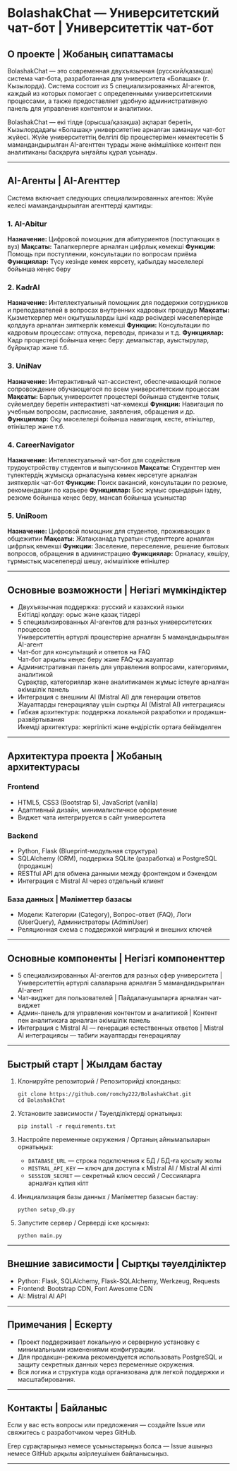 # BolashakChat — Университетский чат-бот | Университеттік чат-бот

## О проекте | Жобаның сипаттамасы

BolashakChat — это современная двухъязычная (русский/қазақша) система чат-бота, разработанная для университета «Болашак» (г. Кызылорда). Система состоит из 5 специализированных AI-агентов, каждый из которых помогает с определенными университетскими процессами, а также предоставляет удобную административную панель для управления контентом и аналитики.

BolashakChat — екі тілде (орысша/қазақша) ақпарат беретін, Кызылордадағы «Болашақ» университетіне арналған заманауи чат-бот жүйесі. Жүйе университеттің белгілі бір процестерімен көмектесетін 5 мамандандырылған AI-агенттен тұрады және әкімшілікке контент пен аналитиканы басқаруға ыңғайлы құрал ұсынады.

---

## AI-Агенты | AI-Агенттер

Система включает следующих специализированных агентов:
Жүйе келесі мамандандырылған агенттерді қамтиды:

### 1. **AI-Abitur** 
**Назначение:** Цифровой помощник для абитуриентов (поступающих в вуз)
**Мақсаты:** Талапкерлерге арналған цифрлық көмекші
**Функции:** Помощь при поступлении, консультации по вопросам приёма
**Функциялар:** Түсу кезінде көмек көрсету, қабылдау мәселелері бойынша кеңес беру

### 2. **KadrAI**
**Назначение:** Интеллектуальный помощник для поддержки сотрудников и преподавателей в вопросах внутренних кадровых процедур
**Мақсаты:** Қызметкерлер мен оқытушыларды ішкі кадр рәсімдері мәселелерінде қолдауға арналған зияткерлік көмекші
**Функции:** Консультации по кадровым процессам: отпуска, переводы, приказы и т.д.
**Функциялар:** Кадр процестері бойынша кеңес беру: демалыстар, ауыстырулар, бұйрықтар және т.б.

### 3. **UniNav**
**Назначение:** Интерактивный чат-ассистент, обеспечивающий полное сопровождение обучающегося по всем университетским процессам
**Мақсаты:** Барлық университет процестері бойынша студентке толық сүйемелдеу беретін интерактивті чат-көмекші
**Функции:** Навигация по учебным вопросам, расписание, заявления, обращения и др.
**Функциялар:** Оқу мәселелері бойынша навигация, кесте, өтініштер, өтініштер және т.б.

### 4. **CareerNavigator**
**Назначение:** Интеллектуальный чат-бот для содействия трудоустройству студентов и выпускников
**Мақсаты:** Студенттер мен түлектердің жұмысқа орналасуына көмек көрсетуге арналған зияткерлік чат-бот
**Функции:** Поиск вакансий, консультации по резюме, рекомендации по карьере
**Функциялар:** Бос жұмыс орындарын іздеу, резюме бойынша кеңес беру, мансап бойынша ұсыныстар

### 5. **UniRoom**
**Назначение:** Цифровой помощник для студентов, проживающих в общежитии
**Мақсаты:** Жатақханада тұратын студенттерге арналған цифрлық көмекші
**Функции:** Заселение, переселение, решение бытовых вопросов, обращения в администрацию
**Функциялар:** Орналасу, көшіру, тұрмыстық мәселелерді шешу, әкімшілікке өтініштер

---

## Основные возможности | Негізгі мүмкіндіктер

- Двухъязычная поддержка: русский и казахский языки  
  Екітілді қолдау: орыс және қазақ тілдері
- 5 специализированных AI-агентов для разных университетских процессов  
  Университеттің әртүрлі процестеріне арналған 5 мамандандырылған AI-агент
- Чат-бот для консультаций и ответов на FAQ  
  Чат-бот арқылы кеңес беру және FAQ-қа жауаптар
- Административная панель для управления вопросами, категориями, аналитикой  
  Сұрақтар, категориялар және аналитикамен жұмыс істеуге арналған әкімшілік панель
- Интеграция с внешним AI (Mistral AI) для генерации ответов  
  Жауаптарды генерациялау үшін сыртқы AI (Mistral AI) интеграциясы
- Гибкая архитектура: поддержка локальной разработки и продакшн-развёртывания  
  Икемді архитектура: жергілікті және өндірістік ортаға бейімделген

---

## Архитектура проекта | Жобаның архитектурасы

### Frontend

- HTML5, CSS3 (Bootstrap 5), JavaScript (vanilla)
- Адаптивный дизайн, минималистичное оформление
- Виджет чата интегрируется в сайт университета

### Backend

- Python, Flask (Blueprint-модульная структура)
- SQLAlchemy (ORM), поддержка SQLite (разработка) и PostgreSQL (продакшн)
- RESTful API для обмена данными между фронтендом и бэкендом
- Интеграция с Mistral AI через отдельный клиент

### База данных | Мәліметтер базасы

- Модели: Категории (Category), Вопрос-ответ (FAQ), Логи (UserQuery), Администраторы (AdminUser)
- Реляционная схема с поддержкой миграций и внешних ключей

---

## Основные компоненты | Негізгі компоненттер

- 5 специализированных AI-агентов для разных сфер университета | Университеттің әртүрлі салаларына арналған 5 мамандандырылған AI-агент
- Чат-виджет для пользователей | Пайдаланушыларға арналған чат-виджет
- Админ-панель для управления контентом и аналитикой | Контент пен аналитикаға арналған әкімшілік панель
- Интеграция с Mistral AI — генерация естественных ответов | Mistral AI интеграциясы — табиғи жауаптарды генерациялау

---

## Быстрый старт | Жылдам бастау

1. Клонируйте репозиторий / Репозиторийді клондаңыз:
   ```
   git clone https://github.com/romchy222/BolashakChat.git
   cd BolashakChat
   ```

2. Установите зависимости / Тәуелділіктерді орнатыңыз:
   ```
   pip install -r requirements.txt
   ```

3. Настройте переменные окружения / Ортаның айнымалыларын орнатыңыз:
   - `DATABASE_URL` — строка подключения к БД / БД-ға қосылу жолы
   - `MISTRAL_API_KEY` — ключ для доступа к Mistral AI / Mistral AI кілті
   - `SESSION_SECRET` — секретный ключ сессий / Сессияларға арналған құпия кілт

4. Инициализация базы данных / Мәліметтер базасын бастау:
   ```
   python setup_db.py
   ```

5. Запустите сервер / Серверді іске қосыңыз:
   ```
   python main.py
   ```

---

## Внешние зависимости | Сыртқы тәуелділіктер

- Python: Flask, SQLAlchemy, Flask-SQLAlchemy, Werkzeug, Requests
- Frontend: Bootstrap CDN, Font Awesome CDN
- AI: Mistral AI API

---

## Примечания | Ескерту

- Проект поддерживает локальную и серверную установку с минимальными изменениями конфигурации.
- Для продакшн-режима рекомендуется использовать PostgreSQL и защиту секретных данных через переменные окружения.
- Вся логика и структура кода организована для легкой поддержки и масштабирования.

---

## Контакты | Байланыс

Если у вас есть вопросы или предложения — создайте Issue или свяжитесь с разработчиком через GitHub.

Егер сұрақтарыңыз немесе ұсыныстарыңыз болса — Issue ашыңыз немесе GitHub арқылы әзірлеушімен байланысыңыз.

---